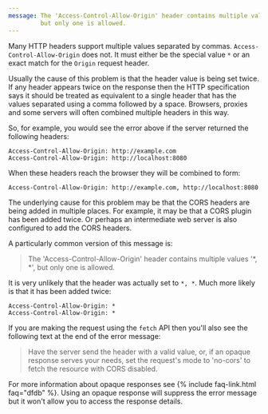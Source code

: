 ```yaml
---
message: The 'Access-Control-Allow-Origin' header contains multiple values 'http://example.com, http://localhost:8080',
         but only one is allowed.
---
```


Many HTTP headers support multiple values separated by commas. `Access-Control-Allow-Origin` does not. It must either be
the special value `*` or an exact match for the `Origin` request header.

Usually the cause of this problem is that the header value is being set twice. If any header appears twice on the
response then the HTTP specification says it should be treated as equivalent to a single header that has the values
separated using a comma followed by a space. Browsers, proxies and some servers will often combined multiple headers in
this way.

So, for example, you would see the error above if the server returned the following headers:

```
Access-Control-Allow-Origin: http://example.com
Access-Control-Allow-Origin: http://localhost:8080
```

When these headers reach the browser they will be combined to form:

```
Access-Control-Allow-Origin: http://example.com, http://localhost:8080
```

The underlying cause for this problem may be that the CORS headers are being added in multiple places. For example, it
may be that a CORS plugin has been added twice. Or perhaps an intermediate web server is also configured to add the CORS
headers.

A particularly common version of this message is:

<blockquote class="error">
  The 'Access-Control-Allow-Origin' header contains multiple values '*, *', but only one is allowed.
</blockquote>

It is very unlikely that the header was actually set to `*, *`. Much more likely is that it has been added twice:

```
Access-Control-Allow-Origin: *
Access-Control-Allow-Origin: *
```

If you are making the request using the `fetch` API then you'll also see the following text at the end of the error
message:

<blockquote class="error">
  Have the server send the header with a valid value, or, if an opaque response serves your needs, set the request's
  mode to 'no-cors' to fetch the resource with CORS disabled.
</blockquote>

For more information about opaque responses see {% include faq-link.html faq="dfdb" %}. Using an opaque response will
suppress the error message but it won't allow you to access the response details.
